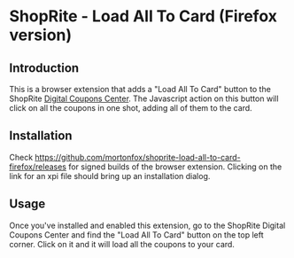 # ShopRite - Load All To Card (Firefox version)

## Introduction

This is a browser extension that adds a "Load All To Card" button to the ShopRite [Digital Coupons Center](https://www.shoprite.com/sm/planning/rsid/538/digital-coupon/?cfrom=homenavigation). The Javascript action on this button will click on all the coupons in one shot, adding all of them to the card.

## Installation

Check <https://github.com/mortonfox/shoprite-load-all-to-card-firefox/releases> for signed builds of the browser extension. Clicking on the link for an xpi file should bring up an installation dialog.

## Usage

Once you've installed and enabled this extension, go to the ShopRite Digital Coupons Center and find the "Load All To Card" button on the top left corner. Click on it and it will load all the coupons to your card.
